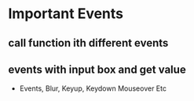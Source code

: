 # Important Events

## call function ith different events

## events with input box and get value

- Events, Blur, Keyup, Keydown Mouseover Etc
